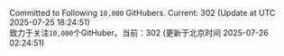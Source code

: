 Committed to Following `10,000` GitHubers. Current: <!-- FOLLOWING_COUNT -->302<!-- FOLLOWING_COUNT --> (Update at UTC <!-- LAST_UPDATED -->2025-07-25 18:24:51<!-- LAST_UPDATED -->)<br>
致力于关注`10,000`个GitHuber。当前：<!-- FOLLOWING_COUNT -->302<!-- FOLLOWING_COUNT --> (更新于北京时间 <!-- LAST_UPDATED_CST -->2025-07-26 02:24:51<!-- LAST_UPDATED_CST -->)
